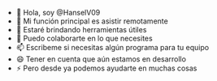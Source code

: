 - 👋 Hola, soy @HanselV09
- 👀 Mi función principal es asistir remotamente
- 🌱 Estaré brindando herramientas útiles
- 💞️ Puedo colaborarte en lo que necesites
- 📫 Escribeme si necesitas algún programa para tu equipo
- 😄 Tener en cuenta que aún estamos en desarrollo
- ⚡ Pero desde ya podemos ayudarte en muchas cosas

<!---
HanselV09/HanselV09 is a ✨ special ✨ repository because its `README.md` (this file) appears on your GitHub profile.
You can click the Preview link to take a look at your changes.
--->
